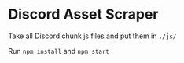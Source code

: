 # Discord Asset Scraper

Take all Discord chunk js files and put them in `./js/`

Run `npm install` and `npm start`
